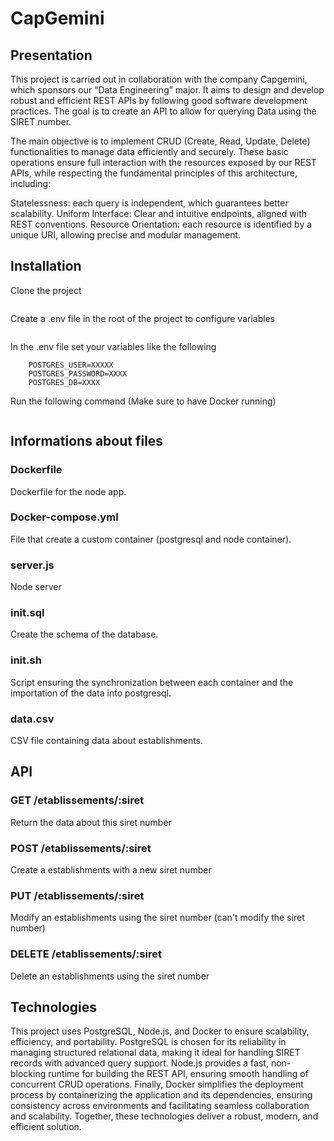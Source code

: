 # CapGemini

## Presentation

This project is carried out in collaboration with the company Capgemini, which sponsors our “Data Engineering” major. It aims to design and develop robust and efficient REST APIs by following good software development practices. The goal is to create an API to allow for querying Data using the SIRET number.

The main objective is to implement CRUD (Create, Read, Update, Delete) functionalities to manage data efficiently and securely. These basic operations ensure full interaction with the resources exposed by our REST APIs, while respecting the fundamental principles of this architecture, including:

Statelessness: each query is independent, which guarantees better scalability.
Uniform Interface: Clear and intuitive endpoints, aligned with REST conventions.
Resource Orientation: each resource is identified by a unique URI, allowing precise and modular management.

## Installation

Clone the project
```git clone https://github.com/AhkkashK/CapGemini.git
```
Create a .env file in the root of the project to configure variables
```touch .env
```
In the .env file set your variables like the following
```
    POSTGRES_USER=XXXXX
    POSTGRES_PASSWORD=XXXX
    POSTGRES_DB=XXXX
```
Run the following command (Make sure to have Docker running)
```docker-compose up
```
## Informations about files

### Dockerfile
Dockerfile for the node app.

### Docker-compose.yml
File that create a custom container (postgresql and node container).

### server.js
Node server

### init.sql
Create the schema of the database.

### init.sh
Script ensuring the synchronization between each container and the importation of the data into postgresql.

### data.csv
CSV file containing data about establishments.

## API

### GET /etablissements/:siret

Return the data about this siret number

### POST /etablissements/:siret

Create a establishments with a new siret number

### PUT /etablissements/:siret

Modify an establishments using the siret number (can't modify the siret number)

### DELETE /etablissements/:siret

Delete an establishments using the siret number


## Technologies

This project uses PostgreSQL, Node.js, and Docker to ensure scalability, efficiency, and portability. PostgreSQL is chosen for its reliability in managing structured relational data, making it ideal for handling SIRET records with advanced query support. Node.js provides a fast, non-blocking runtime for building the REST API, ensuring smooth handling of concurrent CRUD operations. Finally, Docker simplifies the deployment process by containerizing the application and its dependencies, ensuring consistency across environments and facilitating seamless collaboration and scalability. Together, these technologies deliver a robust, modern, and efficient solution.








